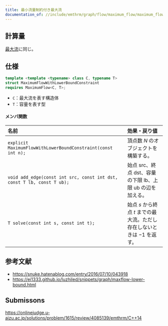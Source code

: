 ```yaml
---
title: 最小流量制約付き最大流
documentation_of: //include/emthrm/graph/flow/maximum_flow/maximum_flow_with_lower_bound_constraint.hpp
---
```



## 計算量

[最大流](maximum_flow.md)に同じ。


## 仕様

```cpp
template <template <typename> class C, typename T>
struct MaximumFlowWithLowerBoundConstraint
requires MaximumFlow<C, T>;
```

- `C`：最大流を表す構造体
- `T`：容量を表す型

#### メンバ関数

|名前|効果・戻り値|
|:--|:--|
|`explicit MaximumFlowWithLowerBoundConstraint(const int n);`|頂点数 $N$ のオブジェクトを構築する。|
|`void add_edge(const int src, const int dst, const T lb, const T ub);`|始点 $\mathrm{src}$、終点 $\mathrm{dst}$、容量の下限 $\mathrm{lb}$、上限 $\mathrm{ub}$ の辺を加える。|
|`T solve(const int s, const int t);`|始点 $s$ から終点 $t$ までの最大流。ただし存在しないときは $-1$ を返す。|


## 参考文献

- https://snuke.hatenablog.com/entry/2016/07/10/043918
- https://ei1333.github.io/luzhiled/snippets/graph/maxflow-lower-bound.html


## Submissons

https://onlinejudge.u-aizu.ac.jp/solutions/problem/1615/review/4085139/emthrm/C++14

